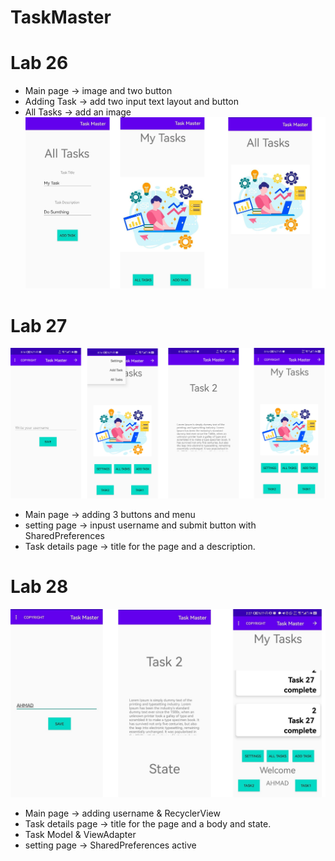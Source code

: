 # TaskMaster
# Lab 26
- Main page -> image and two button
- Adding Task -> add two input text layout and button
- All Tasks -> add an image
![Lab 26](screenshots/Lab26.jpg)
# Lab 27
![Lab 27](screenshots/Lab27.jpg)
- Main page -> adding 3 buttons and menu
- setting page -> inpust username and submit button with SharedPreferences
- Task details page ->  title for the page and a description.
# Lab 28
![Lab 28](screenshots/Lab28.jpg)
- Main page -> adding username & RecyclerView
- Task details page ->  title for the page and a body and state.
- Task Model  & ViewAdapter
- setting page -> SharedPreferences active
